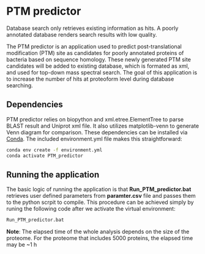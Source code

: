 # PTM predictor

Database search only retrieves existing information as hits. A poorly annotated database renders search results with low quality.

The PTM predictor is an application used to predict post-translational modification (PTM) site as candidates for poorly annotated proteins of bacteria based on sequence homology. These newly generated PTM site candidates will be added to existing database, which is formated as xml, and used for top-down mass spectral search. The goal of this application is to increase the number of hits at proteoform level during database searching. 

## Dependencies

PTM predictor relies on biopython and xml.etree.ElementTree to parse BLAST result and Uniprot xml file. It also utilizes matplotlib-venn to generate Venn diagram for comparison. These dependencies can be installed via [Conda](https://conda.io/projects/conda/en/latest/user-guide/install/windows.html). The included environment.yml file makes this straightforward:
``` bash
conda env create -f environment.yml
conda activate PTM_predictor
```

## Running the application

The basic logic of running the application is that **Run_PTM_predictor.bat** retrieves user defined parameters from **paramter.csv** file and passes them to the python scrpit to compile. This procedure can be achieved simply by runing the following code after we activate the virtual environment:
```bash
Run_PTM_predictor.bat
```
**Note**: The elapsed time of the whole analysis depends on the size of the proteome. For the proteome that includes 5000 proteins, the elapsed time may be ~1 h


